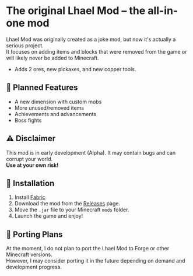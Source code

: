 # The original Lhael Mod – the all-in-one mod

Lhael Mod was originally created as a joke mod, but now it's actually a serious project.  
It focuses on adding items and blocks that were removed from the game or will likely never be added to Minecraft.

- Adds 2 ores, new pickaxes, and new copper tools.

## 🔮 Planned Features

- A new dimension with custom mobs
- More unused/removed items
- Achievements and advancements
- Boss fights

## ⚠️ Disclaimer

This mod is in early development (Alpha). It may contain bugs and can corrupt your world.  
**Use at your own risk!**

## 🔧 Installation

1. Install [Fabric](https://fabricmc.net/)
2. Download the mod from the [Releases](https://github.com/seuusuario/seurepo/releases) page.
3. Move the `.jar` file to your Minecraft `mods` folder.
4. Launch the game and enjoy!

## 🔄 Porting Plans

At the moment, I do not plan to port the Lhael Mod to Forge or other Minecraft versions.  
However, I may consider porting it in the future depending on demand and development progress.
